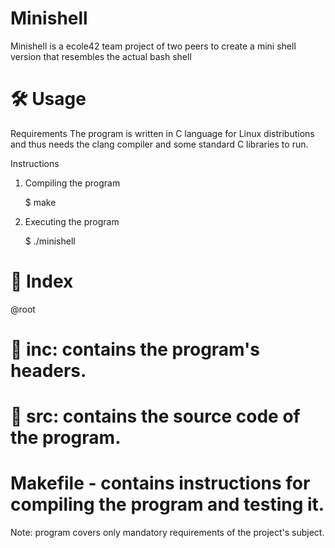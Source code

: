# Minishell
Minishell is a ecole42 team project of two peers to create a mini shell version that resembles the actual bash shell 

# 🛠️ Usage
Requirements
The program is written in C language for Linux distributions and thus needs the clang compiler and some standard C libraries to run.

Instructions
1. Compiling the program

    $ make

2. Executing the program

    $ ./minishell


 # 📑 Index
@root

# 📁 inc: contains the program's headers.
# 📁 src: contains the source code of the program.
# Makefile - contains instructions for compiling the program and testing it.

Note: program covers only mandatory requirements of the project's subject.

